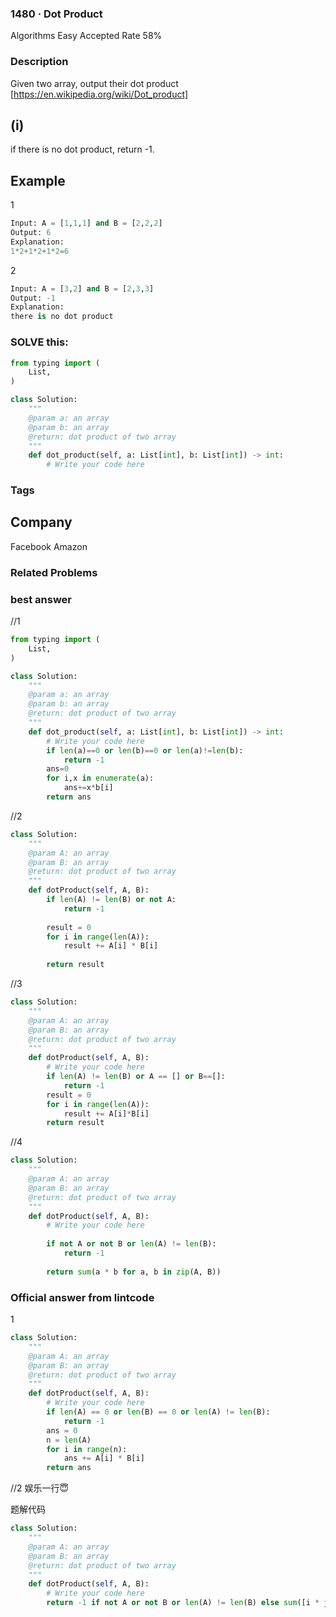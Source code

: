 ### 1480 · Dot Product
Algorithms
Easy
Accepted Rate
58%


### Description
Given two array, output their dot product [https://en.wikipedia.org/wiki/Dot_product]

## (i)

if there is no dot product, return -1.


## Example
1
```python
Input: A = [1,1,1] and B = [2,2,2]
Output: 6
Explanation:
1*2+1*2+1*2=6

```
2
```python
Input: A = [3,2] and B = [2,3,3]
Output: -1
Explanation:
there is no dot product

```
### SOLVE this:

```python
from typing import (
    List,
)

class Solution:
    """
    @param a: an array
    @param b: an array
    @return: dot product of two array
    """
    def dot_product(self, a: List[int], b: List[int]) -> int:
        # Write your code here

```

### Tags

## Company
Facebook
Amazon

### Related Problems






### best answer
//1
```py
from typing import (
    List,
)

class Solution:
    """
    @param a: an array
    @param b: an array
    @return: dot product of two array
    """
    def dot_product(self, a: List[int], b: List[int]) -> int:
        # Write your code here
        if len(a)==0 or len(b)==0 or len(a)!=len(b):
            return -1
        ans=0
        for i,x in enumerate(a):
            ans+=x*b[i]
        return ans

```
//2
```py
class Solution:
    """
    @param A: an array
    @param B: an array
    @return: dot product of two array
    """
    def dotProduct(self, A, B):
        if len(A) != len(B) or not A:
            return -1
        
        result = 0            
        for i in range(len(A)):
            result += A[i] * B[i]
            
        return result
```
//3
```py
class Solution:
    """
    @param A: an array
    @param B: an array
    @return: dot product of two array
    """
    def dotProduct(self, A, B):
        # Write your code here
        if len(A) != len(B) or A == [] or B==[]:
            return -1
        result = 0
        for i in range(len(A)):
            result += A[i]*B[i]
        return result
```
//4
```py
class Solution:
    """
    @param A: an array
    @param B: an array
    @return: dot product of two array
    """
    def dotProduct(self, A, B):
        # Write your code here
        
        if not A or not B or len(A) != len(B):
            return -1
        
        return sum(a * b for a, b in zip(A, B))
```

### Official answer from lintcode
1
```py
class Solution:
    """
    @param A: an array
    @param B: an array
    @return: dot product of two array
    """
    def dotProduct(self, A, B):
        # Write your code here
        if len(A) == 0 or len(B) == 0 or len(A) != len(B):
            return -1
        ans = 0
        n = len(A)
        for i in range(n):
            ans += A[i] * B[i]
        return ans
```
//2
娱乐一行😇

题解代码
```py
class Solution:
    """
    @param A: an array
    @param B: an array
    @return: dot product of two array
    """
    def dotProduct(self, A, B):
        # Write your code here
        return -1 if not A or not B or len(A) != len(B) else sum([i * j for i, j in zip(A, B)])
```